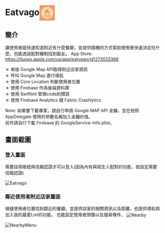 # Eatvago<img src="https://github.com/masonchang1991/Eatvago/blob/main/iTunesArtwork%402x.png" width = "50" height = "50" alt="Eatvago" align=center />

## 簡介 
讓使用者能快速知道附近有什麼餐廳，並提供隨機的方式幫助使用者快速決定吃什麼，也能透過配對機制找到飯友。
App Store: https://itunes.apple.com/us/app/eatvago/id1273533366

＊ 串接 Google Map API取得附近店家資訊 <br/>
＊ 呼叫 Google Map 進行導航 <br/>
＊ 使用 Core Location 判斷使用者位置 <br/>
＊ 使用 Firebase 作為後端資料庫 <br/>
＊ 使用 Swiftlint 管理code的撰寫 <br/>
＊ 使用 Firebase Analytics 跟 Fabric Crashlytics <br/>

Note: 如果要下載專案，請自行申請 Google MAP API 金鑰，並在依照 AppDelegate 使用的參數名稱加入金鑰的值。 <br/> 
      另外請自行下載 Firebase 的 GoogleService-Info.plist。

## 畫面截圖


### 登入畫面

需要註冊帳號與信箱認證才可以登入(因為內有與陌生人配對的功能，故設定需要信箱認證)

<img src="https://github.com/masonchang1991/Eatvago/blob/main/loginScreen.png" width = "375" height = "667" alt="Eatvago" align=center />


### 鄰近使用者附近店家畫面

根據使用者位置找到鄰近的餐廳，並提供店家的相關資訊以及距離，也提供導航與加入我的最愛List的功能。
也能設定使用者頭像以及搜尋條件。
<img src="https://github.com/masonchang1991/Eatvago/blob/main/nearbyViewcontroller%20screen.png
" width = "375" height = "667" alt="Nearby" align=center />

<img src="https://github.com/masonchang1991/Eatvago/blob/main/nearbySetupFilterScreen.png
" width = "375" height = "667" alt="NearbyMenu" align=center />
